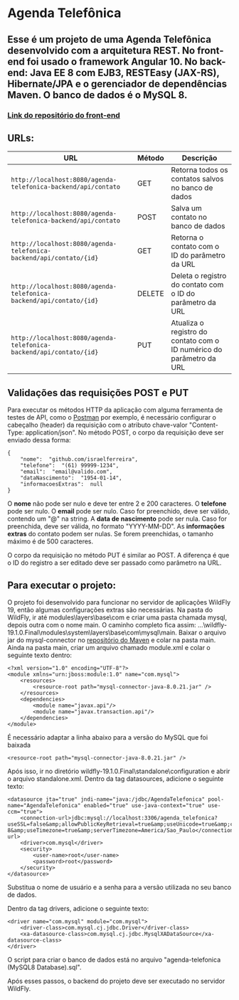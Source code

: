 # Agenda Telefônica
## Esse é um projeto de uma Agenda Telefônica desenvolvido com a arquitetura REST. No front-end foi usado o framework Angular 10. No back-end: Java EE 8 com EJB3, RESTEasy (JAX-RS), Hibernate/JPA e o gerenciador de dependências Maven. O banco de dados é o MySQL 8.

### [Link do repositório do front-end](https://github.com/israelferreira/agenda-telefonica-frontend)

## URLs:
|  URL |  Método | Descrição |
|----------|--------------|--------------|
|`http://localhost:8080/agenda-telefonica-backend/api/contato`                                 | GET | Retorna todos os contatos salvos no banco de dados |
|`http://localhost:8080/agenda-telefonica-backend/api/contato`                                 | POST | Salva um contato no banco de dados |
|`http://localhost:8080/agenda-telefonica-backend/api/contato/{id}`                              | GET | Retorna o contato com o ID do parâmetro da URL |
|`http://localhost:8080/agenda-telefonica-backend/api/contato/{id}`                              | DELETE | Deleta o registro do contato com o ID do parâmetro da URL |
|`http://localhost:8080/agenda-telefonica-backend/api/contato/{id}`                              | PUT | Atualiza o registro do contato com o ID numérico do parâmetro da URL|

## Validações das requisições POST e PUT

Para executar os métodos HTTP da aplicação com alguma ferramenta de testes de API, como o [Postman](https://www.postman.com/) por exemplo, é necessário configurar o cabeçalho (header) da requisição com o atributo chave-valor "Content-Type: application/json".
No método POST, o corpo da requisição deve ser enviado dessa forma:

    {
        "nome":  "github.com/israelferreira",
        "telefone":  "(61) 99999-1234",     
        "email":  "email@valido.com",
        "dataNascimento":  "1954-01-14",
        "informacoesExtras":  null
    }

O **nome** não pode ser nulo e deve ter entre 2 e 200 caracteres.
O **telefone** pode ser nulo.
O **email** pode ser nulo. Caso for preenchido, deve ser válido, contendo um "@" na string.
A **data de nascimento** pode ser nula. Caso for preenchida, deve ser válida, no formato "YYYY-MM-DD".
As **informações extras** do contato podem ser nulas. Se forem preenchidas, o tamanho máximo é de 500 caracteres.

O corpo da requisição no método PUT é similar ao POST. A diferença é que o ID do registro a ser editado deve ser passado como parâmetro na URL.

## Para executar o projeto:
O projeto foi desenvolvido para funcionar no servidor de aplicações WildFly 19, então algumas configurações extras são necessárias.
Na pasta do WildFly, ir até modules\layers\base\com e criar uma pasta chamada mysql, depois outra com o nome main.
O caminho completo fica assim: ...\wildfly-19.1.0.Final\modules\system\layers\base\com\mysql\main.
Baixar o arquivo jar do mysql-connector no [repositório do Maven](https://mvnrepository.com/artifact/mysql/mysql-connector-java) e colar na pasta main.
Ainda na pasta main, criar um arquivo chamado module.xml e colar o seguinte texto dentro:

```
<?xml version="1.0" encoding="UTF-8"?>
<module xmlns="urn:jboss:module:1.0" name="com.mysql">
	<resources>
		<resource-root path="mysql-connector-java-8.0.21.jar" />
	</resources>
	<dependencies>
		<module name="javax.api"/>
		<module name="javax.transaction.api"/>
	</dependencies>
</module>
```

É necessário adaptar a linha abaixo para a versão do MySQL que foi baixada
```
<resource-root path="mysql-connector-java-8.0.21.jar" />
```

Após isso, ir no diretório wildfly-19.1.0.Final\standalone\configuration e abrir o arquivo standalone.xml.
Dentro da tag datasources, adicione o seguinte texto:

```
<datasource jta="true" jndi-name="java:/jdbc/AgendaTelefonica" pool-name="AgendaTelefonica" enabled="true" use-java-context="true" use-ccm="true">
    <connection-url>jdbc:mysql://localhost:3306/agenda_telefonica?useSSL=false&amp;allowPublicKeyRetrieval=true&amp;useUnicode=true&amp;characterEncoding=UTF-8&amp;useTimezone=true&amp;serverTimezone=America/Sao_Paulo</connection-url>
    <driver>com.mysql</driver>
    <security>
        <user-name>root</user-name>
        <password>root</password>
    </security>
</datasource>
```
Substitua o nome de usuário e a senha para a versão utilizada no seu banco de dados.

Dentro da tag drivers, adicione o seguinte texto:
```
<driver name="com.mysql" module="com.mysql">
    <driver-class>com.mysql.cj.jdbc.Driver</driver-class>
    <xa-datasource-class>com.mysql.cj.jdbc.MysqlXADataSource</xa-datasource-class>
</driver>
```

O script para criar o banco de dados está no arquivo "agenda-telefonica (MySQL8 Database).sql".

Após esses passos, o backend do projeto deve ser executado no servidor WildFly.

